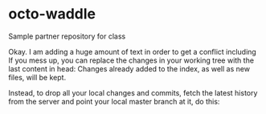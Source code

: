 # octo-waddle
Sample partner repository for class

Okay. I am adding a huge amount of text in order to get a conflict including If you mess up, you can replace the changes in your working tree with the last content in head:
Changes already added to the index, as well as new files, will be kept.

Instead, to drop all your local changes and commits, fetch the latest history from the server and point your local master branch at it, do this:
